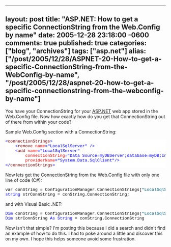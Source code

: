   ---
  layout: post
  title: "ASP.NET: How to get a specific ConnectionString from the Web.Config by name"
  date: 2005-12-28 23:18:00 -0600
  comments: true
  published: true
  categories: ["blog", "archives"]
  tags: ["asp.net"]
  alias: ["/post/2005/12/28/ASPNET-20-How-to-get-a-specific-ConnectionString-from-the-WebConfig-by-name", "/post/2005/12/28/aspnet-20-how-to-get-a-specific-connectionstring-from-the-webconfig-by-name"]
  ---
<!-- more -->
<p>You have your ConnectionString for your <a title="ASP.NET" href="http://asp.net" target="_blank">ASP.NET</a> web app stored in the Web.Config file. Now how exactly how do you get that ConnectionString out of there from within your code?</p>  <p>Sample Web.Config section with a ConnectionString:</p>  <pre class="csharpcode"><span class="kwrd">&lt;</span><span class="html">connectionStrings</span><span class="kwrd">&gt;</span>
    <span class="kwrd">&lt;</span><span class="html">remove</span> <span class="attr">name</span><span class="kwrd">=&quot;LocalSqlServer&quot;</span> <span class="kwrd">/&gt;</span>
    <span class="kwrd">&lt;</span><span class="html">add</span> <span class="attr">name</span><span class="kwrd">=&quot;LocalSqlServer&quot;</span>
        <span class="attr">connectionString</span><span class="kwrd">=&quot;Data Source=myDBServer;database=myDB;Integrated Security=True;&quot;</span>
        <span class="attr">providerName</span><span class="kwrd">=&quot;System.Data.SqlClient&quot;</span><span class="kwrd">/&gt;</span>
<span class="kwrd">&lt;/</span><span class="html">connectionStrings</span><span class="kwrd">&gt;</span></pre>
<style type="text/css">
.csharpcode, .csharpcode pre
{
	font-size: small;
	color: black;
	font-family: consolas, "Courier New", courier, monospace;
	background-color: #ffffff;
	/*white-space: pre;*/
}
.csharpcode pre { margin: 0em; }
.csharpcode .rem { color: #008000; }
.csharpcode .kwrd { color: #0000ff; }
.csharpcode .str { color: #006080; }
.csharpcode .op { color: #0000c0; }
.csharpcode .preproc { color: #cc6633; }
.csharpcode .asp { background-color: #ffff00; }
.csharpcode .html { color: #800000; }
.csharpcode .attr { color: #ff0000; }
.csharpcode .alt 
{
	background-color: #f4f4f4;
	width: 100%;
	margin: 0em;
}
.csharpcode .lnum { color: #606060; }</style>

<p>Now lets get the ConnectionString from the Web.Config file with only one line of code (C#):</p>

<pre class="csharpcode">var conString = ConfigurationManager.ConnectionStrings[<span class="str">&quot;LocalSqlServer&quot;</span>];
<span class="kwrd">string</span> strConnString = conString.ConnectionString;</pre>
<style type="text/css">
.csharpcode, .csharpcode pre
{
	font-size: small;
	color: black;
	font-family: consolas, "Courier New", courier, monospace;
	background-color: #ffffff;
	/*white-space: pre;*/
}
.csharpcode pre { margin: 0em; }
.csharpcode .rem { color: #008000; }
.csharpcode .kwrd { color: #0000ff; }
.csharpcode .str { color: #006080; }
.csharpcode .op { color: #0000c0; }
.csharpcode .preproc { color: #cc6633; }
.csharpcode .asp { background-color: #ffff00; }
.csharpcode .html { color: #800000; }
.csharpcode .attr { color: #ff0000; }
.csharpcode .alt 
{
	background-color: #f4f4f4;
	width: 100%;
	margin: 0em;
}
.csharpcode .lnum { color: #606060; }</style>

<p>and with Visual Basic .NET:</p>

<pre class="csharpcode"><span class="kwrd">Dim</span> conString = ConfigurationManager.ConnectionStrings(<span class="str">&quot;LocalSqlServer&quot;</span>)
<span class="kwrd">Dim</span> strConnString <span class="kwrd">As</span> <span class="kwrd">String</span> = conString.ConnectionString</pre>
<style type="text/css">
.csharpcode, .csharpcode pre
{
	font-size: small;
	color: black;
	font-family: consolas, "Courier New", courier, monospace;
	background-color: #ffffff;
	/*white-space: pre;*/
}
.csharpcode pre { margin: 0em; }
.csharpcode .rem { color: #008000; }
.csharpcode .kwrd { color: #0000ff; }
.csharpcode .str { color: #006080; }
.csharpcode .op { color: #0000c0; }
.csharpcode .preproc { color: #cc6633; }
.csharpcode .asp { background-color: #ffff00; }
.csharpcode .html { color: #800000; }
.csharpcode .attr { color: #ff0000; }
.csharpcode .alt 
{
	background-color: #f4f4f4;
	width: 100%;
	margin: 0em;
}
.csharpcode .lnum { color: #606060; }</style>

<p>Now isn't that simple? I'm posting this because I did a search and didn't find an example of how to do this. I had to poke around a little and discover this on my own. I hope this helps someone avoid some frustration.</p>
